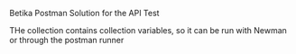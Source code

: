 Betika Postman Solution for the API Test

THe collection contains collection variables, so it can be run with Newman or through the postman runner
